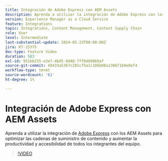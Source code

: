 ```yaml
---
title: Integración de Adobe Express con AEM Assets
description: Aprenda a utilizar la integración de Adobe Express con los AEM Assets para optimizar las cadenas de suministro de contenido, mejorando la productividad y la accesibilidad para todos los integrantes del equipo.
version: Experience Manager as a Cloud Service
feature: Integrations
topic: Integrations, Content Management, Content Supply Chain
role: User
level: Intermediate
last-substantial-update: 2024-05-23T00:00:00Z
jira: KT-15375
doc-type: Feature Video
duration: 583
exl-id: 951bb255-e3e7-4bd5-9d48-7ff0469860af
source-git-commit: 48433a5367c281cf5a1c106b08a1306f1b0e8ef4
workflow-type: tm+mt
source-wordcount: '61'
ht-degree: 1%

---
```


# Integración de Adobe Express con AEM Assets

Aprenda a utilizar la integración de [Adobe Express](https://www.adobe.com/express/) con los AEM Assets para optimizar las cadenas de suministro de contenido y aumentar la productividad y accesibilidad de todos los integrantes del equipo.

>[!VIDEO](https://video.tv.adobe.com/v/3453135/?learn=on&captions=spa)
